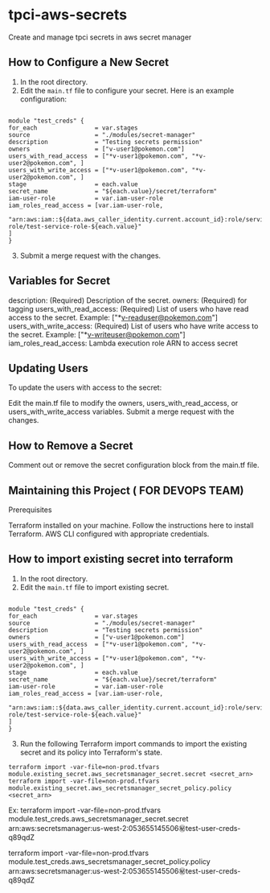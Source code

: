 # tpci-aws-secrets

Create and manage tpci secrets in aws secret manager

## How to Configure a New Secret

1. In the root directory.
2. Edit the `main.tf` file to configure your secret. Here is an example configuration:

  ```hcl

module "test_creds" {
  for_each                = var.stages
  source                  = "./modules/secret-manager"
  description             = "Testing secrets permission"
  owners                  = ["v-user1@pokemon.com"]
  users_with_read_access  = ["*v-user1@pokemon.com", "*v-user2@pokemon.com", ]
  users_with_write_access = ["*v-user1@pokemon.com", "*v-user2@pokemon.com", ]
  stage                   = each.value
  secret_name             = "${each.value}/secret/terraform"
  iam-user-role           = var.iam-user-role
  iam_roles_read_access = [var.iam-user-role,
    "arn:aws:iam::${data.aws_caller_identity.current.account_id}:role/service-role/test-service-role-${each.value}"
  ]
}
```
3. Submit a merge request with the changes.

## Variables for Secret

description: (Required) Description of the secret.
owners: (Required) for tagging
users_with_read_access: (Required) List of users who have read access to the secret. Example: ["*v-readuser@pokemon.com"]
users_with_write_access: (Required) List of users who have write access to the secret. Example: ["*v-writeuser@pokemon.com"]
iam_roles_read_access: Lambda execution role ARN to access secret

## Updating Users

To update the users with access to the secret:

Edit the main.tf file to modify the owners, users_with_read_access, or users_with_write_access variables.
Submit a merge request with the changes.

## How to Remove a Secret

Comment out or remove the secret configuration block from the main.tf file.

## Maintaining this Project ( FOR DEVOPS TEAM)

Prerequisites

Terraform installed on your machine. Follow the instructions here to install Terraform.
AWS CLI configured with appropriate credentials.

## How to import existing secret into terraform

1. In the root directory.
2. Edit the `main.tf` file to import existing secret.

  ```hcl

  module "test_creds" {
  for_each                = var.stages
  source                  = "./modules/secret-manager"
  description             = "Testing secrets permission"
  owners                  = ["v-user1@pokemon.com"]
  users_with_read_access  = ["*v-user1@pokemon.com", "*v-user2@pokemon.com", ]
  users_with_write_access = ["*v-user1@pokemon.com", "*v-user2@pokemon.com", ]
  stage                   = each.value
  secret_name             = "${each.value}/secret/terraform"
  iam-user-role           = var.iam-user-role
  iam_roles_read_access = [var.iam-user-role,
    "arn:aws:iam::${data.aws_caller_identity.current.account_id}:role/service-role/test-service-role-${each.value}"
  ]
}
```
3. Run the following Terraform import commands to import the existing secret and its policy into Terraform's state.

```hcl
terraform import -var-file=non-prod.tfvars module.existing_secret.aws_secretsmanager_secret.secret <secret_arn>
terraform import -var-file=non-prod.tfvars module.existing_secret.aws_secretsmanager_secret_policy.policy <secret_arn>
```

Ex: terraform import -var-file=non-prod.tfvars module.test_creds.aws_secretsmanager_secret.secret arn:aws:secretsmanager:us-west-2:053655145506:secret:test-user-creds-q89qdZ

terraform import -var-file=non-prod.tfvars module.test_creds.aws_secretsmanager_secret_policy.policy arn:aws:secretsmanager:us-west-2:053655145506:secret:test-user-creds-q89qdZ
